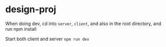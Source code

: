# design-proj


When doing dev, cd into `server`, `client`, and also in the root directory, and run npm install

Start both client and server `npm run dev`